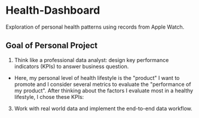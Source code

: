 # Health-Dashboard
Exploration of personal health patterns using records from Apple Watch.

## Goal of Personal Project
1. Think like a professional data analyst: design key performance indicators (KPIs) to answer business question.

* Here, my personal level of health lifestyle is the "product" I want to promote and I consider several metrics to evaluate the "performance of my product". After thinking about the factors I evaluate most in a healthy lifestyle, I chose these KPIs:
   
3. Work with real world data and implement the end-to-end data workflow.


